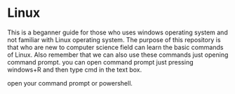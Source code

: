 # Linux
This is a beganner guide for those who uses windows operating system and not familiar with Linux operating system.
The purpose of this repository is that who are new to computer science field can learn the basic commands of Linux.
Also remember that we can also use these commands just opening command prompt.
you can open command prompt just pressing windows+R and then type cmd in the text box.

open your command prompt or powershell.
